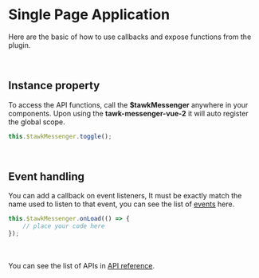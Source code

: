 # Single Page Application
Here are the basic of how to use callbacks and expose functions from the plugin.

<br/>

## Instance property
To access the API functions, call the **$tawkMessenger** anywhere in your components. Upon using
the **tawk-messenger-vue-2** it will auto register the global scope.

```js
this.$tawkMessenger.toggle();
```

<br/>

## Event handling
You can add a callback on event listeners, It must be exactly match the name used to listen
to that event, you can see the list of [events](api-reference.md) here.

```js
this.$tawkMessenger.onLoad(() => {
    // place your code here
});
```

<br/><br/>
You can see the list of APIs in [API reference](api-reference.md).
